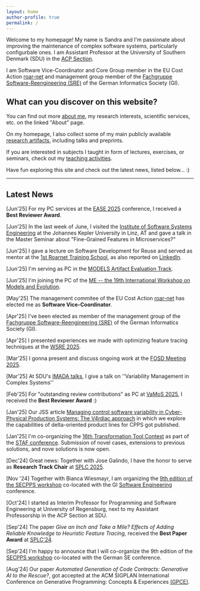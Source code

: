 ```yaml
---
layout: home
author-profile: true
permalink: /
---
```


Welcome to my homepage!
My name is Sandra and I'm passionate about improving the maintenance of complex software systems, particularly configurbale ones.
I am Assistant Professor at the University of Southern Denmark (SDU) in the [ACP Section](https://acp.sdu.dk/).


I am Software Vice-Coordinator and Core Group member in the EU Cost Action [roar-net](https://roar-net.eu/) and management group member of the [Fachgruppe Software-Reengineering (SRE)](https://fg-sre.gi.de/) of the German Informatics Society (GI).

## What can you discover on this website?

You can find out more [about me](/about/), my research interests, scientific services, etc. on the linked "About" page.

On my homepage, I also collect some of my main publicly available [research artifacts](/research/), including talks and preprints.

If you are interested in subjects I taught in form of lectures, exercises, or seminars, check out my [teaching activities](/teaching/).

Have fun exploring this site and check out the latest news, listed below... :)

------------------------------------------
## Latest News

[Jun'25] For my PC services at the [EASE 2025](https://conf.researchr.org/home/ease-2025) conference, I received a **Best Reviewer Award**.

[Jun'25] In the last week of June, I visited the [Institute of Software Systems Engineering](https://www.jku.at/en/institute-of-software-systems-engineering) at the Johannes Kepler University in Linz, AT and gave a talk in the Master Seminar about "Fine-Grained Features in Microservices?"

[Jun'25] I gave a lecture on Software Development for Reuse and served as mentor at the [1st Roarnet Training School](https://roar-net.eu/events/first-training-school/), as also reported on [LinkedIn](https://www.linkedin.com/posts/roar-net_roarnet-trainingschool-operationsresearch-activity-7341393063346393089-oybz).

[Jun'25] I'm serving as PC in the [MODELS Artifact Evaluation Track](https://2025.models-conf.com/track/models-2025-artifact-evaluation).

[Jun'25] I'm joining the PC of the [ME -- the 19th International Workshop on Models and Evolution](https://models-and-evolution.github.io/).

[May'25] The management commitee of the EU Cost Action [roar-net](https://roar-net.eu/) has elected me as **Software Vice-Coordinator**.

[Apr'25] I've been elected as member of the management group of the [Fachgruppe Software-Reengineering (SRE)](https://fg-sre.gi.de/) of the German Informatics Society (GI).

[Apr'25] I presented experiences we made with optimizing feature tracing techniques at the [WSRE 2025](https://fg-sre.gi.de/veranstaltung/27-workshop-software-reengineering-evolution).

[Mar'25] I gonna present and discuss ongoing work at the [FOSD Meeting 2025](https://fosd.github.io/FOSD2025/).

[Mar'25] At SDU's [IMADA talks](https://sdunet.dk/en/updates/c7eba946-592b-4bfb-afa8-79c9f21daa4e), I give a talk on ''Variability Management in Complex Systems''

[Feb'25] For "outstanding review contributions" as PC at [VaMoS 2025](https://familiar-project.github.io/VaMoS2025/awards/), I received the **Best Reviewer Award** :)

[Jan'25] Our JSS article [Managing control software variability in Cyber-Physical Production Systems: The V4rdiac approach](https://www.sciencedirect.com/science/article/abs/pii/S0164121224003698) in which we explore the capabilities of delta-oriented product lines for CPPS got published.

[Jan'25] I'm co-organizing the [16th Transformation Tool Contest](https://transformationtoolcontest.github.io/) as part of the [STAF conference](https://conf.researchr.org/home/staf-2025/ttc-2025#About). Submission of novel cases, extensions to previous solutions, and nove solutions is now open.

[Dec'24] Great news: Together with Jose Galindo, I have the honor to serve as **Research Track Chair** at [SPLC 2025](https://2025.splc.net).

[Nov '24] Together with Bianca Wiesmayr, I am organizing the [9th edition of the SECPPS workshop](https://rickrabiser.github.io/secpps-ws/se25/) co-located with the GI [Software Engineering](https://se2025.sdq.kastel.kit.edu/) conference.

[Oct'24] I started as Interim Professor for Programming and Software Engineering at University of Regensburg, next to my Assistant Professorship in the ACP Section at SDU.

[Sep'24] The paper _Give an Inch and Take a Mile? Effects of Adding Reliable Knowledge to Heuristic Feature Tracing_, received the **Best Paper Award** at [SPLC'24](https://2024.splc.net).

[Sep'24] I'm happy to announce that I will co-organize the 9th edition of the [SECPPS workshop](https://rickrabiser.github.io/secpps-ws/se25/) co-located with the German SE conference.

[Aug'24] Our paper _Automated Generation of Code Contracts: Generative
AI to the Rescue?_, got accepted at the ACM SIGPLAN International Conference on Generative Programming: Concepts & Experiences [(GPCE)](https://2024.splashcon.org/home/gpce-2024).


